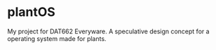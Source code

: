 # plantOS
My project for DAT662 Everyware. A speculative design concept for a operating system made for plants.
